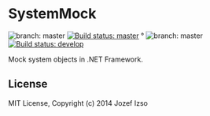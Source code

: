 # SystemMock

![branch: master](http://img.shields.io/badge/branch-master-blue.svg?style=flat) [![Build status: master](https://ci.appveyor.com/api/projects/status/24qu47b05dau8qq9/branch/master?svg=true)](https://ci.appveyor.com/project/jozefizso/systemmock/branch/master) °
![branch: master](http://img.shields.io/badge/branch-develop-blue.svg?style=flat)
[![Build status: develop](https://ci.appveyor.com/api/projects/status/24qu47b05dau8qq9/branch/develop?svg=true)](https://ci.appveyor.com/project/jozefizso/systemmock/branch/develop)


Mock system objects in .NET Framework.


## License

MIT License, Copyright (c) 2014 Jozef Izso
